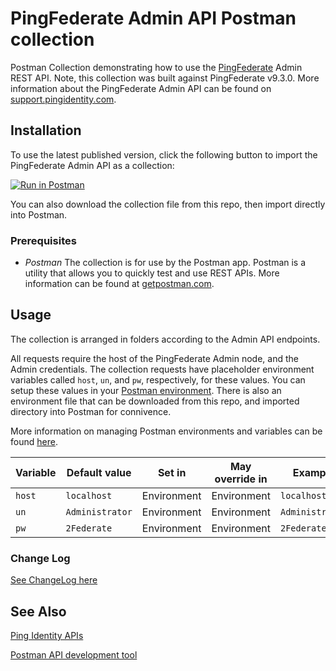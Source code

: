 # PingFederate Admin API Postman collection

Postman Collection demonstrating how to use the [PingFederate](https://support.pingidentity.com/s/document-item?bundleId=pingfederate-93&topicId=gettingStartedGuide%2FgettingStarted.html) Admin REST API.  Note, this collection was built against PingFederate v9.3.0.  More information about the PingFederate Admin API can be found on [support.pingidentity.com](https://support.pingidentity.com/s/document-item?bundleId=pingfederate-93&topicId=adminGuide%2FpingFederateAdministrativeApi.html).

## Installation

To use the latest published version, click the following button to import the PingFederate Admin API as a collection:

[![Run in Postman](https://run.pstmn.io/button.svg)](https://app.getpostman.com/run-collection/d671fbbcc3fe9ccdf36a)

You can also download the collection file from this repo, then import directly into Postman.

### Prerequisites

- *Postman* The collection is for use by the Postman app. Postman is a utility that allows you to quickly test and use REST APIs. More information can be found at [getpostman.com](https://www.getpostman.com/).

## Usage

The collection is arranged in folders according to the Admin API endpoints.

All requests require the host of the PingFederate Admin node, and the Admin credentials.  The collection requests have placeholder environment variables called `host`, `un`, and `pw`, respectively, for these values.
You can setup these values in your [Postman environment](https://www.getpostman.com/docs/v6/postman/environments_and_globals/manage_environments).  There is also an environment file that can be downloaded from this repo, and imported directory into Postman for connivence.


More information on managing Postman environments and variables can be found [here](https://www.getpostman.com/docs/v6/postman/environments_and_globals/variables).

|Variable  |Default value               |Set in         |May override in  |Example|
|----------|----------------------------|---------------|-----------------|-------|
|`host`    |`localhost`                 |Environment    |Environment      |`localhost`|
|`un`      |`Administrator`             |Environment    |Environment      |`Administrator`|
|`pw`      |`2Federate`                 |Environment    |Environment      |`2Federate`|

### Change Log

[See ChangeLog here](CHANGELOG.md)

## See Also

[Ping Identity APIs](https://www.pingidentity.com/content/developer/en/explore.html)

[Postman API development tool](https://www.getpostman.com/)
